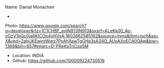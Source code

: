 Name: Danial Monachan

-
Photo: https://www.google.com/search?q=developer&rlz=1C1CHBF_enIN913IN913&sxsrf=ALeKk00_4p-oGzV1bQc0ja6KICOp4yHVsA:1602662585162&source=lnms&tbm=isch&sa=X&ved=2ahUKEwjritWwz7PsAhXawTgGHa3sA34Q_AUoAXoECA0QAw&biw=1366&bih=657#imgrc=D-PReKpTnCzp5M
- Location: INDIA
- Github: https://github.com/100009224730519
